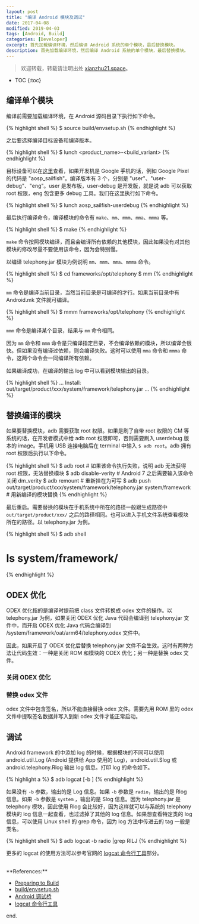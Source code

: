 ```yaml
---
layout: post
title: "编译 Android 模块及调试"
date: 2017-04-08
modified: 2019-04-03
tags: [Android, Build]
categories: [Developer]
excerpt: 首先加载编译环境，然后编译 Android 系统的单个模块，最后替换模块。
description: 首先加载编译环境，然后编译 Android 系统的单个模块，最后替换模块。
---
```


> 欢迎转载，转载请注明出处 [xianzhu21.space](xianzhu21.space)。

* TOC
{:toc}

## 编译单个模块

编译前需要加载编译环境，在 Android 源码目录下执行如下命令。
<!-- more -->

{% highlight shell %}
$ source build/envsetup.sh
{% endhighlight %}

之后要选择编译目标设备和编译版本。

{% highlight shell %}
$ lunch <product_name>-<build_variant>
{% endhighlight %}

目标设备可以在[这里](https://source.android.com/setup/build/running#selecting-device-build)查看，如果开发机是 Google 手机的话，例如 Google Pixel 的代码是 "aosp_sailfish"。编译版本有 3 个，分别是 "user"、"user-debug"、"eng"。user 是发布板，user-debug 是开发版，就是说 adb 可以获取 root 权限，eng 包含更多 debug 工具。我们在这里执行如下命令。

{% highlight shell %}
$ lunch aosp_sailfish-userdebug
{% endhighlight %}

最后执行编译命令，编译模块的命令有 ```make```、```mm```、```mmm```、```mma```、```mmma``` 等。

{% highlight shell %}
$ make <module-name>
{% endhighlight %}

```make``` 命令按照模块编译，而且会编译所有依赖的其他模块，因此如果没有对其他模块的修改尽量不要使用该命令，因为会特别慢。

以编译 telephony.jar 模块为例说明 ```mm```、```mmm```、```mma```、```mmma``` 命令。

{% highlight shell %}
$ cd frameworks/opt/telephony
$ mm
{% endhighlight %}

```mm``` 命令是编译当前目录，当然当前目录是可编译的才行。如果当前目录中有 Android.mk 文件就可编译。

{% highlight shell %}
$ mmm frameworks/opt/telephony
{% endhighlight %}

```mmm``` 命令是编译某个目录，结果与 ```mm``` 命令相同。

因为 ```mm``` 命令和 ```mmm``` 命令是只编译指定目录，不会编译依赖的模块，所以编译会很快。但如果没有编译过依赖，则会编译失败。这时可以使用 ```mma``` 命令和 ```mmma``` 命令，这两个命令会一同编译所有依赖。

如果编译成功，在编译的输出 log 中可以看到模块输出的目录。

{% highlight shell %}
...
Install: out/target/product/xxx/system/framework/telephony.jar
...
{% endhighlight %}

## 替换编译的模块

如果要替换模块，adb 需要获取 root 权限。如果是刷了自带 root 权限的 CM 等系统的话，在开发者模式中给 adb root 权限即可，否则需要刷入 userdebug 版本的 image。手机用 USB 连接电脑后在 terminal 中输入 ```$ adb root```。adb 拥有 root 权限后执行以下命令。

{% highlight shell %}
$ adb root # 如果该命令执行失败，说明 adb 无法获得 root 权限，无法替换模块
$ adb disable-verity # Android 7 之后需要输入该命令关闭 dm_verity
$ adb remount  # 重新挂在为可写
$ adb push out/target/product/xxx/system/framework/telephony.jar system/framework  # 用新编译的模块替换
{% endhighlight %}

最后重启。需要替换的模块在手机系统中所在的路径一般跟生成路径中 ```out/target/product/xxx/``` 之后的路径相同。也可以进入手机文件系统查看模块所在的路径。以 telephony.jar 为例。

{% highlight shell %}
$ adb shell
# ls system/framework/
{% endhighlight %}

## ODEX 优化

ODEX 优化指的是编译时提前把 class 文件转换成 odex 文件的操作。以 telephony.jar 为例，如果关闭 ODEX 优化 Java 代码会编译到 telephony.jar 文件中，而开启 ODEX 优化 Java 代码会编译到 /system/framework/oat/arm64/telephony.odex 文件中。

因此，如果开启了 ODEX 优化后替换 telephony.jar 文件不会生效。这时有两种方法让代码生效：一种是关闭 ROM 和模块的 ODEX 优化；另一种是替换 odex 文件。

### 关闭 ODEX 优化

### 替换 odex 文件

odex 文件中包含签名，所以不能直接替换 odex 文件。需要先用 ROM 里的 odex 文件中提取签名数据并写入到新 odex 文件才能正常启动。

## 调试

Android framework 的中添加 log 的时候，根据模块的不同可以使用 android.util.Log (Android 提供给 App 使用的 Log)，android.util.Slog 或 android.telephony.Rlog 输出 log 信息。打印 log 的命令如下。

{% highlight a %}
$ adb logcat [-b <buffer>]
{% endhighlight %}

如果没有 ```-b``` 参数，输出的是 Log 信息。如果 ```-b``` 参数是 ```radio```，输出的是 Rlog 信息。如果 ```-b``` 参数是 ```system``` ，输出的是 Slog 信息。因为 telephony.jar 是 telephony 模块，因此使用 Rlog 会比较好，因为这样就可以与系统的 telephony 模块的 log 信息一起查看，也过滤掉了其他的 log 信息。如果想查看特定类的 log 信息，可以使用 Linux shell 的 grep 命令，因为 log 方法中传进去的 tag 一般是类名。

{% highlight shell %}
$ adb logcat -b radio |grep RILJ
{% endhighlight %}

更多的 logcat 的使用方法可以参考官网的 [logcat 命令行工具](https://developer.android.google.cn/studio/command-line/logcat.html)部分。

<br>
**References:**

- [Preparing to Build](https://source.android.com/source/building)
- [build/envsetup.sh](https://android.googlesource.com/platform/build/+/master/envsetup.sh)
- [Android 调试桥](https://developer.android.google.cn/studio/command-line/adb.html)
- [logcat 命令行工具](https://developer.android.google.cn/studio/command-line/logcat.html)


end.